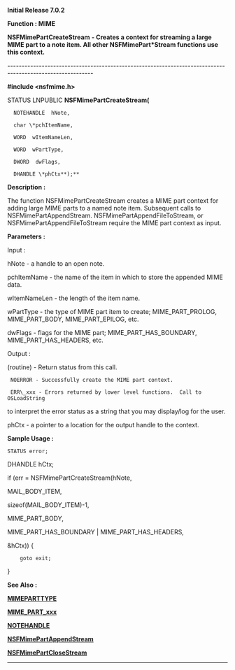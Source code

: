 




<!--
 /\* Font Definitions \*/
 @font-face
 {font-family:Courier;
 panose-1:2 7 4 9 2 2 5 2 4 4;}
@font-face
 {font-family:Helv;
 panose-1:2 11 6 4 2 2 2 3 2 4;}
@font-face
 {font-family:"Cambria Math";
 panose-1:2 4 5 3 5 4 6 3 2 4;}
 /\* Style Definitions \*/
 p.MsoNormal, li.MsoNormal, div.MsoNormal
 {margin-top:0cm;
 margin-right:0cm;
 margin-bottom:8.0pt;
 margin-left:0cm;
 line-height:107%;
 font-size:11.0pt;
 font-family:"Calibri",sans-serif;}
.MsoChpDefault
 {font-size:11.0pt;}
.MsoPapDefault
 {margin-bottom:8.0pt;
 line-height:107%;}
 /\* Page Definitions \*/
 @page WordSection1
 {size:612.0pt 792.0pt;
 margin:72.0pt 72.0pt 72.0pt 72.0pt;}
div.WordSection1
 {page:WordSection1;}
-->




**Initial Release 7.0.2**



**Function : MIME**



**NSFMimePartCreateStream** **- Creates a
context for streaming a large MIME part to a note item.  All other
NSFMimePart\*Stream functions use this context.**


**----------------------------------------------------------------------------------------------------------**



**#include <nsfmime.h>**



STATUS
LNPUBLIC **NSFMimePartCreateStream(**  

      NOTEHANDLE  hNote,  

      char \*pchItemName,  

      WORD  wItemNameLen,  

      WORD  wPartType,  

      DWORD  dwFlags,  

      DHANDLE \*phCtx**);**



**Description :**



The function
NSFMimePartCreateStream creates a MIME part context for adding large MIME parts
to a named note item.  Subsequent calls to NSFMimePartAppendStream.
NSFMimePartAppendFileToStream, or NSFMimePartAppendFileToStream require the
MIME part context as input.


 


 


**Parameters :**



Input :  

hNote  -  a handle to an open note.  

  

pchItemName  -  the name of the item in which to store the appended MIME data.  

  

wItemNameLen  -  the length of the item name.  

  

wPartType  -  the type of MIME part item to create; MIME\_PART\_PROLOG,
MIME\_PART\_BODY, MIME\_PART\_EPILOG, etc.  

  

dwFlags  -   flags for the MIME part; MIME\_PART\_HAS\_BOUNDARY,
MIME\_PART\_HAS\_HEADERS, etc.  

  




Output :  

(routine)  -  Return status from this call.  

     NOERROR - Successfully create the MIME part context.  

     ERR\_xxx - Errors returned by lower level functions.  Call to OSLoadString
to interpret the error status as a string that you may display/log for the
user.  

  

  

  

phCtx  -  a pointer to a location for the output handle to the context.  

  




 **Sample Usage :**


    STATUS error;


DHANDLE hCtx;


 


if (err = NSFMimePartCreateStream(hNote,


                                         
MAIL\_BODY\_ITEM,


                                         
sizeof(MAIL\_BODY\_ITEM)-1,


                                         
MIME\_PART\_BODY,


                                         
MIME\_PART\_HAS\_BOUNDARY | MIME\_PART\_HAS\_HEADERS,


                                         
&hCtx)) {


        goto exit;


}


 


 **See Also :**


**[MIMEPARTTYPE](MIMEPARTTYPE.md)**


**[MIME\_PART\_xxx](MIME_PART_xxx.md)**


**[NOTEHANDLE](NOTEHANDLE.md)**


**[NSFMimePartAppendStream](NSFMimePartAppendStream.md)**


**[NSFMimePartCloseStream](NSFMimePartCloseStream.md)**



----------------------------------------------------------------------------------------------------------


 





